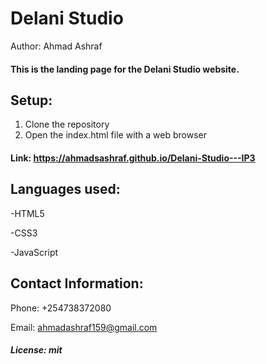 # Delani Studio
Author: Ahmad Ashraf
#### This is the landing page for the Delani Studio website.
## Setup:
1. Clone the repository
2. Open the index.html file with a web browser

#### Link: https://ahmadsashraf.github.io/Delani-Studio---IP3
## Languages used:
-HTML5

-CSS3

-JavaScript

## Contact Information:

Phone: +254738372080

Email: ahmadashraf159@gmail.com


##### License: mit
